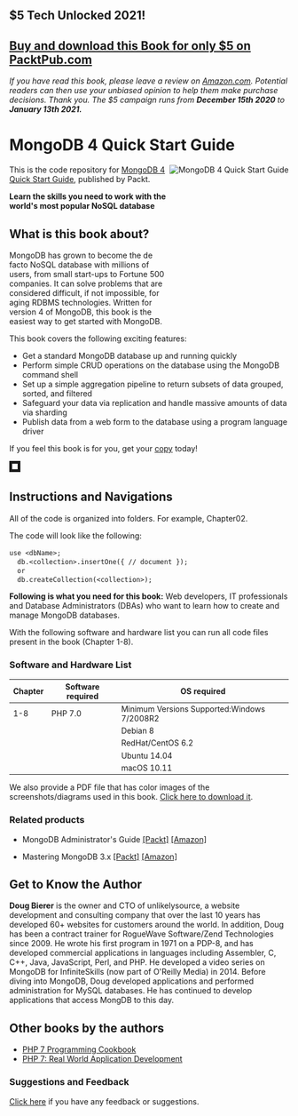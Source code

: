 ## $5 Tech Unlocked 2021!
[Buy and download this Book for only $5 on PacktPub.com](https://www.packtpub.com/product/mongodb-4-quick-start-guide/9781789343533)
-----
*If you have read this book, please leave a review on [Amazon.com](https://www.amazon.com/gp/product/1789343534).     Potential readers can then use your unbiased opinion to help them make purchase decisions. Thank you. The $5 campaign         runs from __December 15th 2020__ to __January 13th 2021.__*

# MongoDB 4 Quick Start Guide

<a href="https://www.packtpub.com/big-data-and-business-intelligence/mongodb-4-quick-start-guide?utm_source=github&utm_medium=repository&utm_campaign=9781789343533"><img src="https://www.packtpub.com/sites/default/files/9781789343533.png" alt="MongoDB 4 Quick Start Guide" height="256px" align="right"></a>

This is the code repository for [MongoDB 4 Quick Start Guide](https://www.packtpub.com/big-data-and-business-intelligence/mongodb-4-quick-start-guide?utm_source=github&utm_medium=repository&utm_campaign=9781789343533), published by Packt.

**Learn the skills you need to work with the world's most popular NoSQL database**

## What is this book about?
MongoDB has grown to become the de facto NoSQL database with millions of users, from small start-ups to Fortune 500 companies. It can solve problems that are considered difficult, if not impossible, for aging RDBMS technologies. Written for version 4 of MongoDB, this book is the easiest way to get started with MongoDB.

This book covers the following exciting features:
* Get a standard MongoDB database up and running quickly
* Perform simple CRUD operations on the database using the MongoDB command shell
* Set up a simple aggregation pipeline to return subsets of data grouped, sorted, and filtered
* Safeguard your data via replication and handle massive amounts of data via sharding
* Publish data from a web form to the database using a program language driver

If you feel this book is for you, get your [copy](https://www.amazon.com/dp/1789343534) today!

<a href="https://www.packtpub.com/?utm_source=github&utm_medium=banner&utm_campaign=GitHubBanner"><img src="https://raw.githubusercontent.com/PacktPublishing/GitHub/master/GitHub.png" 
alt="https://www.packtpub.com/" border="5" /></a>


## Instructions and Navigations
All of the code is organized into folders. For example, Chapter02.

The code will look like the following:
```
use <dbName>;
  db.<collection>.insertOne({ // document });
  or
  db.createCollection(<collection>);
```

**Following is what you need for this book:**
Web developers, IT professionals and Database Administrators (DBAs) who want to learn how to create and manage MongoDB databases.

With the following software and hardware list you can run all code files present in the book (Chapter 1-8).

### Software and Hardware List

| Chapter  | Software required                   | OS required                                    |
| -------- | ------------------------------------| -----------------------------------------------|
| 1-8      | PHP 7.0                             | Minimum Versions Supported:Windows 7/2008R2    |
|          |                                     | Debian 8                                       |
|          |                                     | RedHat/CentOS 6.2                              |
|          |                                     | Ubuntu 14.04                                   |
|          |                                     | macOS 10.11                                    |


We also provide a PDF file that has color images of the screenshots/diagrams used in this book. [Click here to download it](https://www.packtpub.com/sites/default/files/downloads/9781789343533_ColorImages.pdf).

### Related products
* MongoDB Administrator's Guide [[Packt]](https://www.packtpub.com/big-data-and-business-intelligence/mongodb-administrators-guide?utm_source=github&utm_medium=repository&utm_campaign=9781787126480) [[Amazon]](https://www.amazon.com/dp/1783986743)

* Mastering MongoDB 3.x [[Packt]](https://www.packtpub.com/big-data-and-business-intelligence/mastering-mongodb-3x?utm_source=github&utm_medium=repository&utm_campaign=9781783982608) [[Amazon]](https://www.amazon.com/dp/1783982608)

## Get to Know the Author
**Doug Bierer**
is the owner and CTO of unlikelysource, a website development and consulting company that over the last 10 years has developed 60+ websites for customers around the world. In addition, Doug has been a contract trainer for RogueWave Software/Zend Technologies since 2009. He wrote his first program in 1971 on a PDP-8, and has developed commercial applications in languages including Assembler, C, C++, Java, JavaScript, Perl, and PHP. He developed a video series on MongoDB for InfiniteSkills (now part of O'Reilly Media) in 2014. Before diving into MongoDB, Doug developed applications and performed administration for MySQL databases. He has continued to develop applications that access MongDB to this day.


## Other books by the authors
* [PHP 7 Programming Cookbook](https://www.packtpub.com/application-development/php-7-programming-cookbook?utm_source=github&utm_medium=repository&utm_campaign=9781785883446)
* [PHP 7: Real World Application Development](https://www.packtpub.com/application-development/php-7-real-world-application-development?utm_source=github&utm_medium=repository&utm_campaign=9781787129009)

### Suggestions and Feedback
[Click here](https://docs.google.com/forms/d/e/1FAIpQLSdy7dATC6QmEL81FIUuymZ0Wy9vH1jHkvpY57OiMeKGqib_Ow/viewform) if you have any feedback or suggestions.

